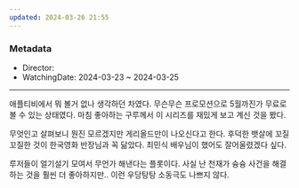 ```yaml
---
updated: 2024-03-26 21:55
---
```

### Metadata
- Director: 
- WatchingDate: 2024-03-23 ~ 2024-03-25
---

애플티비에서 뭐 볼거 없나 생각하던 차였다.
무슨무슨 프로모션으로 5월까진가 무료로 볼 수 있는 상태였다.
마침 좋아하는 구루께서 이 시리즈를 재밌게 보고 계신 것을 봤다.

무엇인고 살펴보니 뭔진 모르겠지만 게리올드만이 나오신다고 한다.
후덕한 뱃살에 꼬질꼬질한 것이 한국영화 반장님과 꼭 닮았다.
최민식 배우님이 했어도 잘어울렸겠다 싶다.

루저들이 얼기설기 모여서 무언가 해낸다는 플롯이다.
사실 난 천재가 슝슝 사건을 해결하는 것을 훨씬 더 좋아하지만..
이런 우당탕탕 소동극도 나쁘지 않다.
